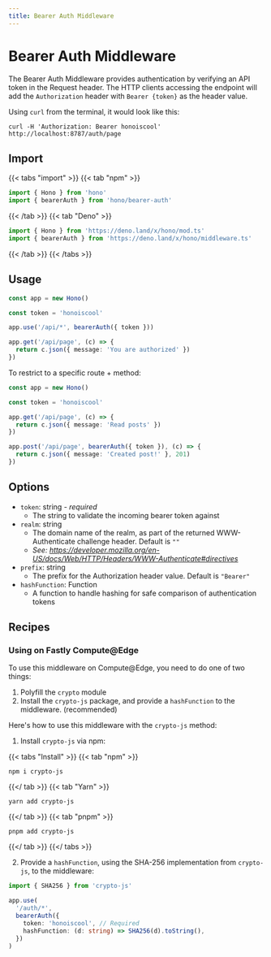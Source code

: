 ```yaml
---
title: Bearer Auth Middleware
---
```


# Bearer Auth Middleware

The Bearer Auth Middleware provides authentication by verifying an API token in the Request header.
The HTTP clients accessing the endpoint will add the `Authorization` header with `Bearer {token}` as the header value.

Using `curl` from the terminal, it would look like this:

```
curl -H 'Authorization: Bearer honoiscool' http://localhost:8787/auth/page
```

## Import

{{< tabs "import" >}}
{{< tab "npm" >}}

```ts
import { Hono } from 'hono'
import { bearerAuth } from 'hono/bearer-auth'
```

{{< /tab >}}
{{< tab "Deno" >}}

```ts
import { Hono } from 'https://deno.land/x/hono/mod.ts'
import { bearerAuth } from 'https://deno.land/x/hono/middleware.ts'
```

{{< /tab >}}
{{< /tabs >}}

## Usage

```ts
const app = new Hono()

const token = 'honoiscool'

app.use('/api/*', bearerAuth({ token }))

app.get('/api/page', (c) => {
  return c.json({ message: 'You are authorized' })
})
```

To restrict to a specific route + method:

```ts
const app = new Hono()

const token = 'honoiscool'

app.get('/api/page', (c) => {
  return c.json({ message: 'Read posts' })
})

app.post('/api/page', bearerAuth({ token }), (c) => {
  return c.json({ message: 'Created post!' }, 201)
})
```

## Options

- `token`: string - _required_
  - The string to validate the incoming bearer token against
- `realm`: string
  - The domain name of the realm, as part of the returned WWW-Authenticate challenge header. Default is `""`
  - _See: https://developer.mozilla.org/en-US/docs/Web/HTTP/Headers/WWW-Authenticate#directives_
- `prefix`: string
  - The prefix for the Authorization header value. Default is `"Bearer"`
- `hashFunction`: Function
  - A function to handle hashing for safe comparison of authentication tokens

## Recipes

### Using on Fastly Compute@Edge

To use this middleware on Compute@Edge, you need to do one of two things:

1. Polyfill the `crypto` module
2. Install the `crypto-js` package, and provide a `hashFunction` to the middleware. (recommended)

Here's how to use this middleware with the `crypto-js` method:

1. Install `crypto-js` via npm:

{{< tabs "Install" >}}
{{< tab "npm" >}}

```
npm i crypto-js
```

{{</ tab >}}
{{< tab "Yarn" >}}

```
yarn add crypto-js
```

{{</ tab >}}
{{< tab "pnpm" >}}

```
pnpm add crypto-js
```

{{</ tab >}}
{{</ tabs >}}

2. Provide a `hashFunction`, using the SHA-256 implementation from `crypto-js`, to the middleware:

```ts
import { SHA256 } from 'crypto-js'

app.use(
  '/auth/*',
  bearerAuth({
    token: 'honoiscool', // Required
    hashFunction: (d: string) => SHA256(d).toString(),
  })
)
```
